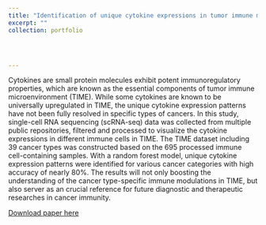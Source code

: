 ```yaml
---
title: "Identification of unique cytokine expressions in tumor immune microenvironment for various cancer types using single-cell RNA sequencing data via machine learning"
excerpt: ""
collection: portfolio




---
```


Cytokines are small protein molecules exhibit potent immunoregulatory properties, which are known as the essential components of tumor immune microenvironment (TIME). While some cytokines are known to be universally upregulated in TIME, the unique cytokine expression patterns have not been fully resolved in specific types of cancers. In this study, single-cell RNA sequencing (scRNA-seq) data was collected from multiple public repositories, filtered and processed to visualize the cytokine expressions in different immune cells in TIME. The TIME dataset including 39 cancer types was constructed based on the 695 processed immune cell-containing samples. With a random forest model, unique cytokine expression patterns were identified for various cancer categories with high accuracy of nearly 80%. The results will not only boosting the understanding of the cancer type-specific immune modulations in TIME, but also server as an crucial reference for future diagnostic and therapeutic researches in cancer immunity.

[Download paper here](https://www.biorxiv.org/content/10.1101/2023.06.01.542694v1.abstract)
